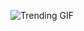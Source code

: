 ![Trending GIF](https://media1.giphy.com/media/v1.Y2lkPThiYjIxNzcya253MmpwNXR4ZGd5czc0bXlkZmNkcGVhZzNwOHdoYjA0c2xkeTR5MSZlcD12MV9naWZzX3NlYXJjaCZjdD1n/lptIayuGHV9Utu3iTv/giphy.gif)
